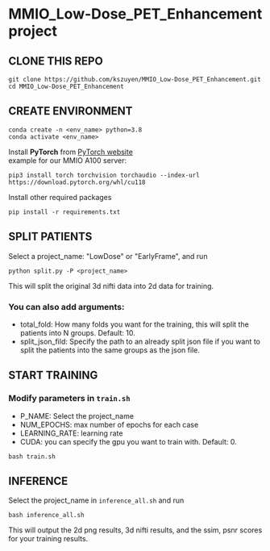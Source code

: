 # MMIO_Low-Dose_PET_Enhancement project

## CLONE THIS REPO
```
git clone https://github.com/kszuyen/MMIO_Low-Dose_PET_Enhancement.git
cd MMIO_Low-Dose_PET_Enhancement
```

## CREATE ENVIRONMENT
```
conda create -n <env_name> python=3.8
conda activate <env_name>
```
Install **PyTorch** from [PyTorch website](https://pytorch.org/get-started/locally/)    
example for our MMIO A100 server:
```
pip3 install torch torchvision torchaudio --index-url https://download.pytorch.org/whl/cu118
```
Install other required packages
```
pip install -r requirements.txt
```

## SPLIT PATIENTS

Select a project_name: "LowDose" or "EarlyFrame", and run
```
python split.py -P <project_name>
```
This will split the original 3d nifti data into 2d data for training.
### You can also add arguments:
- total_fold: How many folds you want for the training, this will split the patients into N groups. Default: 10.
- split_json_fild: Specify the path to an already split json file if you want to split the patients into the same groups as the json file.

## START TRAINING

### Modify parameters in `train.sh`
- P_NAME: Select the project_name
- NUM_EPOCHS: max number of epochs for each case
- LEARNING_RATE: learning rate
- CUDA: you can specify the gpu you want to train with. Default: 0.
```
bash train.sh
```

## INFERENCE
Select the project_name in `inference_all.sh` and run
```
bash inference_all.sh
```
This will output the 2d png results, 3d nifti results, and the ssim, psnr scores for your training results.


